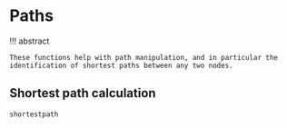 # Paths

!!! abstract

    These functions help with path manipulation, and in particular the identification of shortest paths between any two nodes.

## Shortest path calculation

```@docs
shortestpath
```